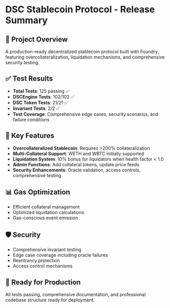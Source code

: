 # DSC Stablecoin Protocol - Release Summary

## 🎯 Project Overview
A production-ready decentralized stablecoin protocol built with Foundry, featuring overcollateralization, liquidation mechanisms, and comprehensive security testing.

## ✅ Test Results
- **Total Tests**: 125 passing ✅
- **DSCEngine Tests**: 102/102 ✅
- **DSC Token Tests**: 21/21 ✅  
- **Invariant Tests**: 2/2 ✅
- **Test Coverage**: Comprehensive edge cases, security scenarios, and failure conditions

## 🔧 Key Features
- **Overcollateralized Stablecoin**: Requires >200% collateralization
- **Multi-Collateral Support**: WETH and WBTC initially supported
- **Liquidation System**: 10% bonus for liquidators when health factor < 1.0
- **Admin Functions**: Add collateral tokens, update price feeds
- **Security Enhancements**: Oracle validation, access controls, comprehensive testing

## 📊 Gas Optimization
- Efficient collateral management
- Optimized liquidation calculations
- Gas-conscious event emission

## 🛡️ Security
- Comprehensive invariant testing
- Edge case coverage including oracle failures
- Reentrancy protection
- Access control mechanisms

## 🚀 Ready for Production
All tests passing, comprehensive documentation, and professional codebase structure ready for deployment.
